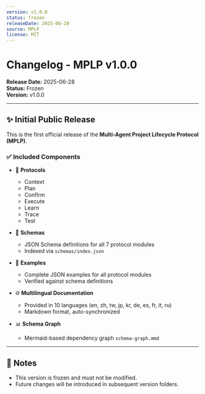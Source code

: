```yaml
---
version: v1.0.0
status: frozen
releaseDate: 2025-06-28
source: MPLP
license: MIT
---
```


# Changelog - MPLP v1.0.0

**Release Date:** 2025-06-28  
**Status:** Frozen  
**Version:** v1.0.0

---

## ✨ Initial Public Release

This is the first official release of the **Multi-Agent Project Lifecycle Protocol (MPLP)**.

### ✅ Included Components

- 📘 **Protocols**
  - Context
  - Plan
  - Confirm
  - Execute
  - Learn
  - Trace
  - Test

- 🧾 **Schemas**
  - JSON Schema definitions for all 7 protocol modules
  - Indexed via `schemas/index.json`

- 🧪 **Examples**
  - Complete JSON examples for all protocol modules
  - Verified against schema definitions

- 🌐 **Multilingual Documentation**
  - Provided in 10 languages (en, zh, tw, jp, kr, de, es, fr, it, ru)
  - Markdown format, auto-synchronized

- 📊 **Schema Graph**
  - Mermaid-based dependency graph `schema-graph.mmd`

---

## 🚧 Notes

- This version is frozen and must not be modified.
- Future changes will be introduced in subsequent version folders.